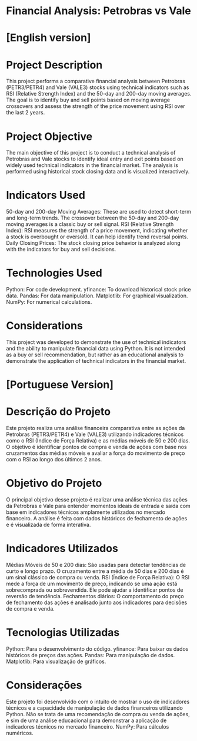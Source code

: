 # Financial Analysis: Petrobras vs Vale

# [English version]
# Project Description
This project performs a comparative financial analysis between Petrobras (PETR3/PETR4) and Vale (VALE3) stocks using technical indicators such as RSI (Relative Strength Index) and the 50-day and 200-day moving averages. The goal is to identify buy and sell points based on moving average crossovers and assess the strength of the price movement using RSI over the last 2 years.

# Project Objective
The main objective of this project is to conduct a technical analysis of Petrobras and Vale stocks to identify ideal entry and exit points based on widely used technical indicators in the financial market. The analysis is performed using historical stock closing data and is visualized interactively.

# Indicators Used
50-day and 200-day Moving Averages: These are used to detect short-term and long-term trends. The crossover between the 50-day and 200-day moving averages is a classic buy or sell signal. RSI (Relative Strength Index): RSI measures the strength of a price movement, indicating whether a stock is overbought or oversold. It can help identify trend reversal points. Daily Closing Prices: The stock closing price behavior is analyzed along with the indicators for buy and sell decisions.

# Technologies Used
Python: For code development.
yfinance: To download historical stock price data.
Pandas: For data manipulation.
Matplotlib: For graphical visualization.
NumPy: For numerical calculations.

# Considerations
This project was developed to demonstrate the use of technical indicators and the ability to manipulate financial data using Python. It is not intended as a buy or sell recommendation, but rather as an educational analysis to demonstrate the application of technical indicators in the financial market.

# [Portuguese Version]
# Descrição do Projeto
Este projeto realiza uma análise financeira comparativa entre as ações da Petrobras (PETR3/PETR4) e Vale (VALE3) utilizando indicadores técnicos como o RSI (Índice de Força Relativa) e as médias móveis de 50 e 200 dias. O objetivo é identificar pontos de compra e venda de ações com base nos cruzamentos das médias móveis e avaliar a força do movimento de preço com o RSI ao longo dos últimos 2 anos.

# Objetivo do Projeto
O principal objetivo desse projeto é realizar uma análise técnica das ações da Petrobras e Vale para entender momentos ideais de entrada e saída com base em indicadores técnicos amplamente utilizados no mercado financeiro. A análise é feita com dados históricos de fechamento de ações e é visualizada de forma interativa.

# Indicadores Utilizados
Médias Móveis de 50 e 200 dias: São usadas para detectar tendências de curto e longo prazo. O cruzamento entre a média de 50 dias e 200 dias é um sinal clássico de compra ou venda.
RSI (Índice de Força Relativa): O RSI mede a força de um movimento de preço, indicando se uma ação está sobrecomprada ou sobrevendida. Ele pode ajudar a identificar pontos de reversão de tendência.
Fechamentos diários: O comportamento do preço de fechamento das ações é analisado junto aos indicadores para decisões de compra e venda.

# Tecnologias Utilizadas
Python: Para o desenvolvimento do código.
yfinance: Para baixar os dados históricos de preços das ações.
Pandas: Para manipulação de dados.
Matplotlib: Para visualização de gráficos.

# Considerações
Este projeto foi desenvolvido com o intuito de mostrar o uso de indicadores técnicos e a capacidade de manipulação de dados financeiros utilizando Python.
Não se trata de uma recomendação de compra ou venda de ações, e sim de uma análise educacional para demonstrar a aplicação de indicadores técnicos no mercado financeiro.
NumPy: Para cálculos numéricos.
